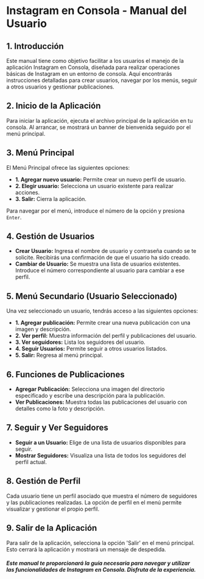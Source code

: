 # Instagram en Consola - Manual del Usuario

## 1. Introducción
Este manual tiene como objetivo facilitar a los usuarios el manejo de la aplicación Instagram en Consola, diseñada para realizar operaciones básicas de Instagram en un entorno de consola. Aquí encontrarás instrucciones detalladas para crear usuarios, navegar por los menús, seguir a otros usuarios y gestionar publicaciones.

## 2. Inicio de la Aplicación
Para iniciar la aplicación, ejecuta el archivo principal de la aplicación en tu consola. Al arrancar, se mostrará un banner de bienvenida seguido por el menú principal.

## 3. Menú Principal
El Menú Principal ofrece las siguientes opciones:
- **1. Agregar nuevo usuario:** Permite crear un nuevo perfil de usuario.
- **2. Elegir usuario:** Selecciona un usuario existente para realizar acciones.
- **3. Salir:** Cierra la aplicación.

Para navegar por el menú, introduce el número de la opción y presiona `Enter`.

## 4. Gestión de Usuarios
- **Crear Usuario:** Ingresa el nombre de usuario y contraseña cuando se te solicite. Recibirás una confirmación de que el usuario ha sido creado.
- **Cambiar de Usuario:** Se muestra una lista de usuarios existentes. Introduce el número correspondiente al usuario para cambiar a ese perfil.

## 5. Menú Secundario (Usuario Seleccionado)
Una vez seleccionado un usuario, tendrás acceso a las siguientes opciones:
- **1. Agregar publicación:** Permite crear una nueva publicación con una imagen y descripción.
- **2. Ver perfil:** Muestra información del perfil y publicaciones del usuario.
- **3. Ver seguidores:** Lista los seguidores del usuario.
- **4. Seguir Usuarios:** Permite seguir a otros usuarios listados.
- **5. Salir:** Regresa al menú principal.

## 6. Funciones de Publicaciones
- **Agregar Publicación:** Selecciona una imagen del directorio especificado y escribe una descripción para la publicación.
- **Ver Publicaciones:** Muestra todas las publicaciones del usuario con detalles como la foto y descripción.

## 7. Seguir y Ver Seguidores
- **Seguir a un Usuario:** Elige de una lista de usuarios disponibles para seguir.
- **Mostrar Seguidores:** Visualiza una lista de todos los seguidores del perfil actual.

## 8. Gestión de Perfil
Cada usuario tiene un perfil asociado que muestra el número de seguidores y las publicaciones realizadas. La opción de perfil en el menú permite visualizar y gestionar el propio perfil.

## 9. Salir de la Aplicación
Para salir de la aplicación, selecciona la opción 'Salir' en el menú principal. Esto cerrará la aplicación y mostrará un mensaje de despedida.

##### Este manual te proporcionará la guía necesaria para navegar y utilizar las funcionalidades de Instagram en Consola. Disfruta de la experiencia.